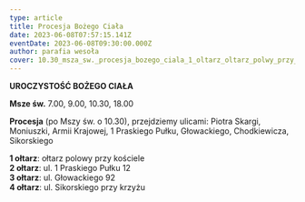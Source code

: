```yaml
---
type: article
title: Procesja Bożego Ciała
date: 2023-06-08T07:57:15.141Z
eventDate: 2023-06-08T09:30:00.000Z
author: parafia wesoła
cover: 10.30_msza_sw._procesja_bozego_ciala_1_oltarz_oltarz_polwy_przy_kosciele_2_oltarz_1_praskiego_pulku_3_oltarz_ul._glowackiego_92_4_oltarz_ul._sikorskiego_przy_krzyzu.png
---
```

**UROCZYSTOŚĆ BOŻEGO CIAŁA**

<!--StartFragment-->

**Msze św.** 7.00, 9.00, 10.30, 18.00 

**Procesja** (po Mszy św. o 10.30), przejdziemy ulicami: Piotra Skargi, Moniuszki, Armii Krajowej, 1 Praskiego Pułku, Głowackiego, Chodkiewicza, Sikorskiego

**1 ołtarz**: ołtarz polowy przy kościele \
**2 ołtarz**: ul. 1 Praskiego Pułku 12 \
**3 ołtarz**: ul. Głowackiego 92 \
**4 ołtarz**: ul. Sikorskiego przy krzyżu

<!--EndFragment-->